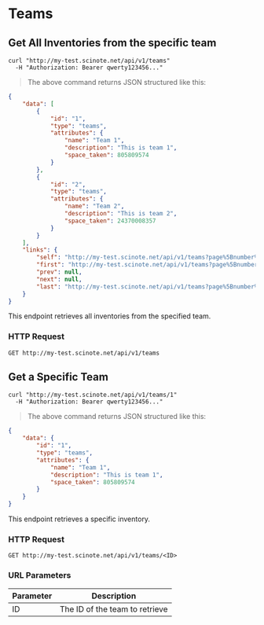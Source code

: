# Teams

## Get All Inventories from the specific team

```shell
curl "http://my-test.scinote.net/api/v1/teams"
  -H "Authorization: Bearer qwerty123456..."
```
> The above command returns JSON structured like this:

```json
{
    "data": [
        {
            "id": "1",
            "type": "teams",
            "attributes": {
                "name": "Team 1",
                "description": "This is team 1",
                "space_taken": 805809574
            }
        },
        {
            "id": "2",
            "type": "teams",
            "attributes": {
                "name": "Team 2",
                "description": "This is team 2",
                "space_taken": 24370008357
            }
        }
    ],
    "links": {
        "self": "http://my-test.scinote.net/api/v1/teams?page%5Bnumber%5D=1&page%5Bsize%5D=10",
        "first": "http://my-test.scinote.net/api/v1/teams?page%5Bnumber%5D=1&page%5Bsize%5D=10",
        "prev": null,
        "next": null,
        "last": "http://my-test.scinote.net/api/v1/teams?page%5Bnumber%5D=1&page%5Bsize%5D=10"
    }
}
```

This endpoint retrieves all inventories from the specified team.

### HTTP Request

`GET http://my-test.scinote.net/api/v1/teams`

## Get a Specific Team

```shell
curl "http://my-test.scinote.net/api/v1/teams/1"
  -H "Authorization: Bearer qwerty123456..."
```

> The above command returns JSON structured like this:

```json
{
    "data": {
        "id": "1",
        "type": "teams",
        "attributes": {
            "name": "Team 1",
            "description": "This is team 1",
            "space_taken": 805809574
        }
    }
}
```

This endpoint retrieves a specific inventory.

### HTTP Request

`GET http://my-test.scinote.net/api/v1/teams/<ID>`

### URL Parameters

Parameter | Description
--------- | -----------
ID | The ID of the team to retrieve
